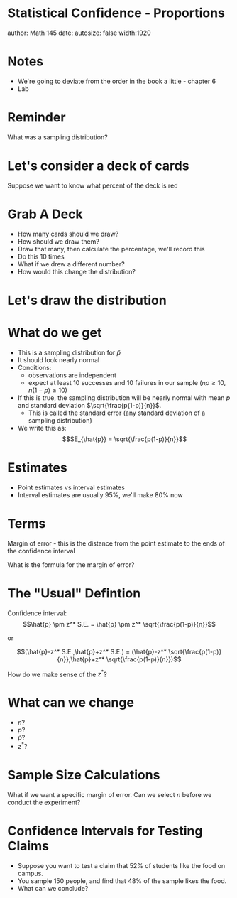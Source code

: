 Statistical Confidence - Proportions
========================================================
author: Math 145
date: 
autosize: false
width:1920

Notes
===
* We're going to deviate from the order in the book a little - chapter 6
* Lab

Reminder
===
What was a sampling distribution?

Let's consider a deck of cards
===

Suppose we want to know what percent of the deck is red

Grab A Deck
===

- How many cards should we draw?
- How should we draw them?
- Draw that many, then calculate the percentage, we'll record this
- Do this 10 times
- What if we drew a different number?
- How would this change the distribution?

Let's draw the distribution
===

What do we get
===
* This is a sampling distribution for $\hat{p}$
* It should look nearly normal
* Conditions:
  * observations are independent
  * expect at least 10 successes and 10 failures in our sample ($np \geq 10$, $n(1-p) \geq 10$)
* If this is true, the sampling distribution will be nearly normal with mean $p$ and standard deviation $\sqrt{\frac{p(1-p)}{n}}$.
  * This is called the standard error (any standard deviation of a sampling distribution)
* We write this as:
$$SE_{\hat{p}} = \sqrt{\frac{p(1-p)}{n}}$$

Estimates
===
* Point estimates vs interval estimates
* Interval estimates are usually 95%, we'll make 80% now

Terms
===
Margin of error - this is the distance from the point estimate to the ends of the confidence interval

What is the formula for the margin of error?

The "Usual" Defintion
===
Confidence interval:
$$\hat{p} \pm z^* S.E. = \hat{p} \pm z^* \sqrt{\frac{p(1-p)}{n}}$$

or

$$(\hat{p}-z^* S.E.,\hat{p}+z^* S.E.) = (\hat{p}-z^* \sqrt{\frac{p(1-p)}{n}},\hat{p}+z^* \sqrt{\frac{p(1-p)}{n}})$$

How do we make sense of the $z^*$?

What can we change
===
* $n$?
* $p$?
* $\hat{p}$?
* $z^*$?

Sample Size Calculations
===
What if we want a specific margin of error. Can we select $n$ before we conduct the experiment?

Confidence Intervals for Testing Claims
===

* Suppose you want to test a claim that 52% of students like the food on campus.
* You sample 150 people, and find that 48% of the sample likes the food.
* What can we conclude?
